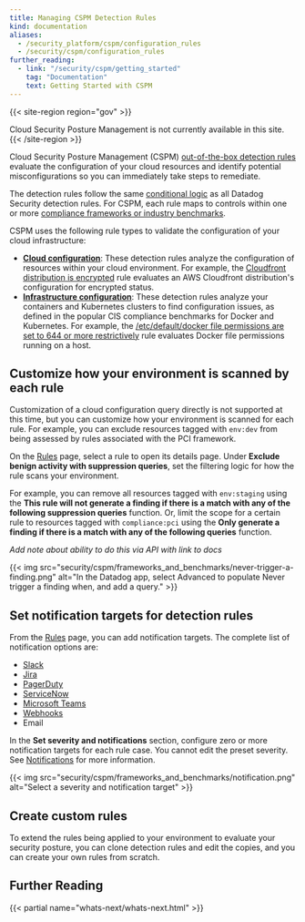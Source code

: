 ```yaml
---
title: Managing CSPM Detection Rules
kind: documentation
aliases:
  - /security_platform/cspm/configuration_rules
  - /security/cspm/configuration_rules
further_reading:
  - link: "/security/cspm/getting_started"
    tag: "Documentation"
    text: Getting Started with CSPM
---
```


{{< site-region region="gov" >}}
<div class="alert alert-warning">
Cloud Security Posture Management is not currently available in this site.
</div>
{{< /site-region >}}

Cloud Security Posture Management (CSPM) [out-of-the-box detection rules][1] evaluate the configuration of your cloud resources and identify potential misconfigurations so you can immediately take steps to remediate. 

The detection rules follow the same [conditional logic][2] as all Datadog Security detection rules. For CSPM, each rule maps to controls within one or more [compliance frameworks or industry benchmarks][4].

CSPM uses the following rule types to validate the configuration of your cloud infrastructure:

- [**Cloud configuration**][1]: These detection rules analyze the configuration of resources within your cloud environment. For example, the [Cloudfront distribution is encrypted][3] rule evaluates an AWS Cloudfront distribution's configuration for encrypted status.
- [**Infrastructure configuration**][5]: These detection rules analyze your containers and Kubernetes clusters to find configuration issues, as defined in the popular CIS compliance benchmarks for Docker and Kubernetes. For example, the [/etc/default/docker file permissions are set to 644 or more restrictively][6] rule evaluates Docker file permissions running on a host.

## Customize how your environment is scanned by each rule

Customization of a cloud configuration query directly is not supported at this time, but you can customize how your environment is scanned for each rule. For example, you can exclude resources tagged with `env:dev` from being assessed by rules associated with the PCI framework.

On the [Rules][13] page, select a rule to open its details page. Under **Exclude benign activity with suppression queries**, set the filtering logic for how the rule scans your environment.

For example, you can remove all resources tagged with `env:staging` using the **This rule will not generate a finding if there is a match with any of the following suppression queries** function. Or, limit the scope for a certain rule to resources tagged with `compliance:pci` using the **Only generate a finding if there is a match with any of the following queries** function.

*Add note about ability to do this via API with link to docs*

{{< img src="security/cspm/frameworks_and_benchmarks/never-trigger-a-finding.png" alt="In the Datadog app, select Advanced to populate Never trigger a finding when, and add a query." >}}

## Set notification targets for detection rules

From the [Rules][13] page, you can add notification targets. The complete list of notification options are:

- [Slack][14]
- [Jira][15]
- [PagerDuty][16]
- [ServiceNow][17]
- [Microsoft Teams][18]
- [Webhooks][19]
- Email

In the **Set severity and notifications** section, configure zero or more notification targets for each rule case. You cannot edit the preset severity. See [Notifications][7] for more information.

{{< img src="security/cspm/frameworks_and_benchmarks/notification.png" alt="Select a severity and notification target" >}}

## Create custom rules

To extend the rules being applied to your environment to evaluate your security posture, you can clone detection rules and edit the copies, and you can create your own rules from scratch.

## Further Reading

{{< partial name="whats-next/whats-next.html" >}}

[1]: /security/default_rules/#cat-posture-management-cloud
[2]: /security/detection_rules/
[3]: https://docs.datadoghq.com/security_monitoring/default_rules/aws-cloudfront-distributions-encrypted/
[4]: /security/cspm/frameworks_and_benchmarks
[5]: /security/default_rules/#cat-posture-management-infra
[6]: https://docs.datadoghq.com/security_monitoring/default_rules/cis-docker-1.2.0-3.22/
[7]: /security/notifications/
[13]: https://app.datadoghq.com/security/configuration/rules/
[14]: /integrations/slack/
[15]: /integrations/jira/
[16]: /integrations/pagerduty
[17]: /integrations/servicenow/
[18]: /integrations/microsoft_teams/
[19]: /integrations/webhooks/